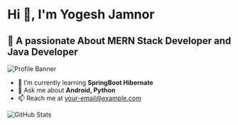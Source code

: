 # Hi 👋, I'm Yogesh Jamnor

## 🚀 A passionate About MERN Stack Developer and Java Developer

![Profile Banner](https://your-image-link.png)  

- 🌱 I’m currently learning **SpringBoot Hibernate**  
- 💬 Ask me about **Android, Python**  
- 📫 Reach me at [your-email@example.com](mailto:your-email@example.com)  

![GitHub Stats](https://github-readme-stats.vercel.app/api?username=YourGitHubUsername&show_icons=true&theme=dark)
